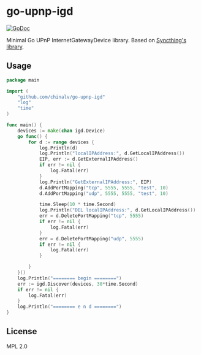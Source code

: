 # go-upnp-igd

[![GoDoc](https://godoc.org/github.com/emersion/go-upnp-igd?status.svg)](https://godoc.org/github.com/emersion/go-upnp-igd)

Minimal Go UPnP InternetGatewayDevice library. Based on
[Syncthing's library](https://github.com/syncthing/syncthing/tree/e8ba6d477182a73ba417d0d69999a104d04cd912/lib/upnp).

## Usage

```go
package main

import (
	"github.com/chinalv/go-upnp-igd"
	"log"
	"time"
)

func main() {
	devices := make(chan igd.Device)
	go func() {
		for d := range devices {
			log.Println(d)
			log.Println("localIPAddress:", d.GetLocalIPAddress())
			EIP, err := d.GetExternalIPAddress()
			if err != nil {
				log.Fatal(err)
			}
			log.Println("GetExternalIPAddress:", EIP)
			d.AddPortMapping("tcp", 5555, 5555, "test", 10)
			d.AddPortMapping("udp", 5555, 5555, "test", 10)

			time.Sleep(10 * time.Second)
			log.Println("DEL localIPAddress:", d.GetLocalIPAddress())
			err = d.DeletePortMapping("tcp", 5555)
			if err != nil {
				log.Fatal(err)
			}
			err = d.DeletePortMapping("udp", 5555)
			if err != nil {
				log.Fatal(err)
			}

		}
	}()
	log.Println("======== begin ========")
	err := igd.Discover(devices, 30*time.Second)
	if err != nil {
		log.Fatal(err)
	}
	log.Println("======== e n d ========")
}

```

## License

MPL 2.0
